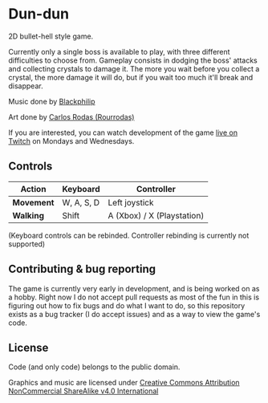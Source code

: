 # Dun-dun

2D bullet-hell style game.

Currently only a single boss is available to play, with three different difficulties to choose from. Gameplay consists in dodging the boss' attacks and collecting crystals to damage it. The more you wait before you collect a crystal, the more damage it will do, but if you wait too much it'll break and disappear.

Music done by [Blackphilip](https://www.instagram.com/mr.satvrn/)

Art done by [Carlos Rodas (Rourrodas)](https://www.instagram.com/rourodas/)

If you are interested, you can watch development of the game [live on Twitch](https://www.twitch.tv/playnoweverybody) on Mondays and Wednesdays.

## Controls

| Action | Keyboard | Controller |
| -------- | ---------- | ------ |
| **Movement** | W, A, S, D | Left joystick |
| **Walking** | Shift | A (Xbox) / X (Playstation) |

(Keyboard controls can be rebinded. Controller rebinding is currently not supported)

## Contributing & bug reporting

The game is currently very early in development, and is being worked on as a hobby. Right now I do not accept pull requests as most of the fun in this is figuring out how to fix bugs and do what I want to do, so this repository exists as a bug tracker (I do accept issues) and as a way to view the game's code.

## License

Code (and only code) belongs to the public domain.

Graphics and music are licensed under [Creative Commons Attribution NonCommercial ShareAlike v4.0 International](https://creativecommons.org/licenses/by-nc-sa/4.0/)
